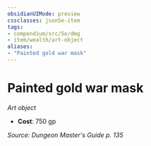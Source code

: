 ```yaml
---
obsidianUIMode: preview
cssclasses: json5e-item
tags:
- compendium/src/5e/dmg
- item/wealth/art-object
aliases: 
- "Painted gold war mask"
---
```

# Painted gold war mask
*Art object*  

- **Cost**: 750 gp

*Source: Dungeon Master's Guide p. 135*